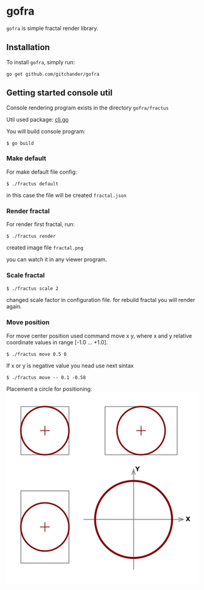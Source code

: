 # gofra

`gofra` is simple fractal render library.

## Installation

To install `gofra`, simply run:
```
go get github.com/gitchander/gofra
```

## Getting started console util

Сonsole rendering program exists in the directory `gofra/fractus`

Util used package: [cli.go](https://github.com/codegangsta/cli)

You will build console program:
```
$ go build
```

### Make default
For make default file config:
```
$ ./fractus default
```
in this case the file will be created `fractal.json`

### Render fractal
For render first fractal, run:
```
$ ./fractus render
```
created image file `fractal.png`

you can watch it in any viewer program.

### Scale fractal

```
$ ./fractus scale 2
```
changed scale factor in configuration file.
for rebuild fractal you will render again.

### Move position

For move center position used command move x y, where x and y relative coordinate values in range [-1.0 ... +1.0].
```
$ ./fractus move 0.5 0
```

If x or y is negative value you nead use next sintax
```
$ ./fractus move -- 0.1 -0.58
```
Placement a circle for positioning:
![Example Output](images/move_coord.png)

